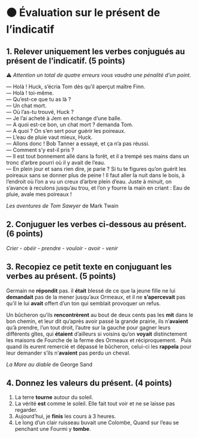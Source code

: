 # ⚫️ Évaluation sur le présent de l’indicatif

## 1. Relever uniquement les verbes conjugués au présent de l’indicatif. (5 points)

⚠️ *Attention un total de quatre erreurs vous vaudra une pénalité d’un point.*

— Holà ! Huck, s’écria Tom dès qu’il aperçut maître Finn.<br />
— Holà ! toi-même.<br />
— Qu’est-ce que tu as là ?<br />
— Un chat mort.<br />
— Où l’as-tu trouvé, Huck ?<br />
— Je l’ai acheté à Jem en échange d’une balle.<br />
— A quoi est-ce bon, un chat mort ? demanda Tom.<br />
— A quoi ? On s’en sert pour guérir les poireaux.<br />
— L’eau de pluie vaut mieux, Huck.<br />
— Allons donc ! Bob Tanner a essayé, et ça n’a pas réussi.<br />
— Comment s’y est-il pris ?<br />
— Il est tout bonnement allé dans la forêt, et il a trempé ses mains dans un tronc d’arbre pourri où il y avait de l’eau.<br />
— En plein jour et sans rien dire, je parie ? Si tu te figures qu’on guérit les poireaux sans se donner plus de peine ! Il faut aller la nuit dans le bois, à l’endroit où l’on a vu un creux d’arbre plein d’eau. Juste à minuit, on s’avance à reculons jusqu’au trou, et l’on y fourre la main en criant : Eau de pluie, avale mes poireaux !<br />

*Les aventures de Tom Sawyer* de Mark Twain

## 2. Conjuguer les verbes ci-dessous au présent. (6 points)

*Crier - obéir - prendre - vouloir - avoir - venir*

## 3. Recopiez ce petit texte en conjuguant les verbes au présent. (5 points)

Germain ne **répondit** pas. il **était** blessé de ce que la jeune fille ne lui **demandait** pas de la mener jusqu’aux Ormeaux, et il ne **s’apercevait** pas qu’il le lui **avait** offert d’un ton qui semblait provoquer un refus.

Un bûcheron qu’ils **rencontrèrent** au bout de deux cents pas les **mit** dans le bon chemin, et leur dit qu’après avoir passé la grande prairie, ils n’**avaient** qu’à prendre, l’un tout droit, l’autre sur la gauche pour gagner leurs différents gîtes, qui **étaient** d’ailleurs si voisins qu’on **voyait** distinctement les maisons de Fourche de la ferme des Ormeaux et réciproquement.
 
Puis quand ils eurent remercié et dépassé le bûcheron, celui-ci les **rappela** pour leur demander s’ils n’**avaient** pas perdu un cheval.

*La Mare au diable* de George Sand

## 4. Donnez les valeurs du présent. (4 points)

1. La terre **tourne** autour du soleil.
2. La vérité **est** comme le soleil. Elle fait tout voir et ne se laisse pas regarder.
3. Aujourd’hui, je **finis** les cours à 3 heures.
4. Le long d’un clair ruisseau buvait une Colombe,
Quand sur l’eau se penchant une Fourmi y **tombe**.
